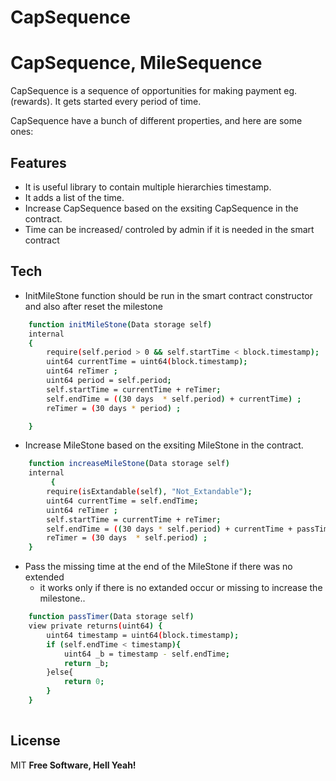# CapSequence


# CapSequence, MileSequence

CapSequence is a sequence of opportunities for making payment eg.(rewards). It gets started  every period of time.


CapSequence have a bunch of different properties, and here are some ones:


## Features
- It is useful library to contain multiple hierarchies timestamp. 
- It adds a list of the time.
- Increase CapSequence based on the exsiting CapSequence in the contract.
- Time can be increased/ controled  by admin if it is needed in the smart contract

## Tech
- InitMileStone function should be run in the smart contract constructor and also after reset the milestone

```sh
    function initMileStone(Data storage self)
    internal
    {
        require(self.period > 0 && self.startTime < block.timestamp);
        uint64 currentTime = uint64(block.timestamp);
        uint64 reTimer ;
        uint64 period = self.period;
        self.startTime = currentTime + reTimer;
        self.endTime = ((30 days  * self.period) + currentTime) ;
        reTimer = (30 days * period) ;

    }
```
- Increase MileStone based on the exsiting MileStone in the contract.
```sh
    function increaseMileStone(Data storage self) 
    internal
         {
        require(isExtandable(self), "Not_Extandable");
        uint64 currentTime = self.endTime;
        uint64 reTimer ;
        self.startTime = currentTime + reTimer;
        self.endTime = ((30 days * self.period) + currentTime + passTimer(self)) ;
        reTimer = (30 days  * self.period) ;
    }
```

- Pass the missing time at the end of the MileStone if there was no extended  
     * it works only if there is no extanded occur or missing to increase the milestone..

```sh
    function passTimer(Data storage self) 
    view private returns(uint64) {
        uint64 timestamp = uint64(block.timestamp);
        if (self.endTime < timestamp){
            uint64 _b = timestamp - self.endTime;
            return _b;
        }else{
            return 0;
        }
    }
    
```


## License
MIT
**Free Software, Hell Yeah!**
